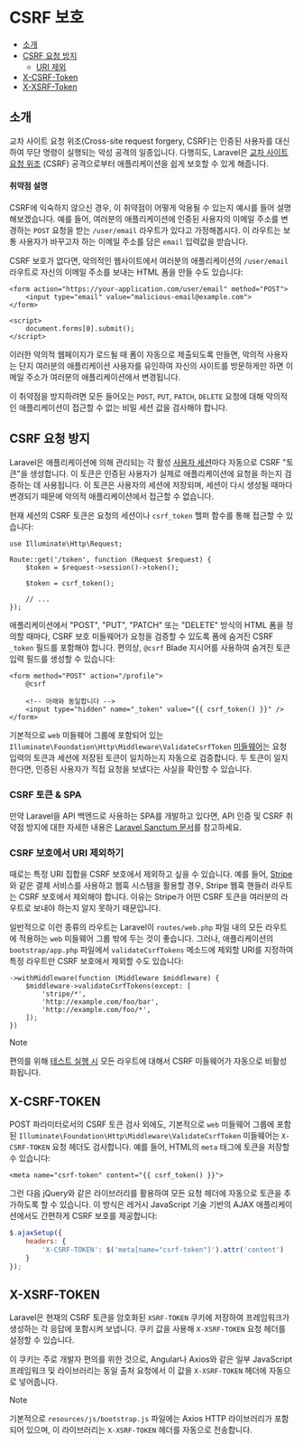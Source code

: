 # CSRF 보호

- [소개](#csrf-introduction)
- [CSRF 요청 방지](#preventing-csrf-requests)
    - [URI 제외](#csrf-excluding-uris)
- [X-CSRF-Token](#csrf-x-csrf-token)
- [X-XSRF-Token](#csrf-x-xsrf-token)

<a name="csrf-introduction"></a>
## 소개

교차 사이트 요청 위조(Cross-site request forgery, CSRF)는 인증된 사용자를 대신하여 무단 명령이 실행되는 악성 공격의 일종입니다. 다행히도, Laravel은 [교차 사이트 요청 위조](https://en.wikipedia.org/wiki/Cross-site_request_forgery) (CSRF) 공격으로부터 애플리케이션을 쉽게 보호할 수 있게 해줍니다.

<a name="csrf-explanation"></a>
#### 취약점 설명

CSRF에 익숙하지 않으신 경우, 이 취약점이 어떻게 악용될 수 있는지 예시를 들어 설명해보겠습니다. 예를 들어, 여러분의 애플리케이션에 인증된 사용자의 이메일 주소를 변경하는 `POST` 요청을 받는 `/user/email` 라우트가 있다고 가정해봅시다. 이 라우트는 보통 사용자가 바꾸고자 하는 이메일 주소를 담은 `email` 입력값을 받습니다.

CSRF 보호가 없다면, 악의적인 웹사이트에서 여러분의 애플리케이션의 `/user/email` 라우트로 자신의 이메일 주소를 보내는 HTML 폼을 만들 수도 있습니다:

```blade
<form action="https://your-application.com/user/email" method="POST">
    <input type="email" value="malicious-email@example.com">
</form>

<script>
    document.forms[0].submit();
</script>
```

이러한 악의적 웹페이지가 로드될 때 폼이 자동으로 제출되도록 만들면, 악의적 사용자는 단지 여러분의 애플리케이션 사용자를 유인하여 자신의 사이트를 방문하게만 하면 이메일 주소가 여러분의 애플리케이션에서 변경됩니다.

이 취약점을 방지하려면 모든 들어오는 `POST`, `PUT`, `PATCH`, `DELETE` 요청에 대해 악의적인 애플리케이션이 접근할 수 없는 비밀 세션 값을 검사해야 합니다.

<a name="preventing-csrf-requests"></a>
## CSRF 요청 방지

Laravel은 애플리케이션에 의해 관리되는 각 활성 [사용자 세션](/docs/{{version}}/session)마다 자동으로 CSRF "토큰"을 생성합니다. 이 토큰은 인증된 사용자가 실제로 애플리케이션에 요청을 하는지 검증하는 데 사용됩니다. 이 토큰은 사용자의 세션에 저장되며, 세션이 다시 생성될 때마다 변경되기 때문에 악의적 애플리케이션에서 접근할 수 없습니다.

현재 세션의 CSRF 토큰은 요청의 세션이나 `csrf_token` 헬퍼 함수를 통해 접근할 수 있습니다:

    use Illuminate\Http\Request;

    Route::get('/token', function (Request $request) {
        $token = $request->session()->token();

        $token = csrf_token();

        // ...
    });

애플리케이션에서 "POST", "PUT", "PATCH" 또는 "DELETE" 방식의 HTML 폼을 정의할 때마다, CSRF 보호 미들웨어가 요청을 검증할 수 있도록 폼에 숨겨진 CSRF `_token` 필드를 포함해야 합니다. 편의상, `@csrf` Blade 지시어를 사용하여 숨겨진 토큰 입력 필드를 생성할 수 있습니다:

```blade
<form method="POST" action="/profile">
    @csrf

    <!-- 아래와 동일합니다 -->
    <input type="hidden" name="_token" value="{{ csrf_token() }}" />
</form>
```

기본적으로 `web` 미들웨어 그룹에 포함되어 있는 `Illuminate\Foundation\Http\Middleware\ValidateCsrfToken` [미들웨어](/docs/{{version}}/middleware)는 요청 입력의 토큰과 세션에 저장된 토큰이 일치하는지 자동으로 검증합니다. 두 토큰이 일치한다면, 인증된 사용자가 직접 요청을 보냈다는 사실을 확인할 수 있습니다.

<a name="csrf-tokens-and-spas"></a>
### CSRF 토큰 & SPA

만약 Laravel을 API 백엔드로 사용하는 SPA를 개발하고 있다면, API 인증 및 CSRF 취약점 방지에 대한 자세한 내용은 [Laravel Sanctum 문서](/docs/{{version}}/sanctum)를 참고하세요.

<a name="csrf-excluding-uris"></a>
### CSRF 보호에서 URI 제외하기

때로는 특정 URI 집합을 CSRF 보호에서 제외하고 싶을 수 있습니다. 예를 들어, [Stripe](https://stripe.com)와 같은 결제 서비스를 사용하고 웹훅 시스템을 활용할 경우, Stripe 웹훅 핸들러 라우트는 CSRF 보호에서 제외해야 합니다. 이유는 Stripe가 어떤 CSRF 토큰을 여러분의 라우트로 보내야 하는지 알지 못하기 때문입니다.

일반적으로 이런 종류의 라우트는 Laravel이 `routes/web.php` 파일 내의 모든 라우트에 적용하는 `web` 미들웨어 그룹 밖에 두는 것이 좋습니다. 그러나, 애플리케이션의 `bootstrap/app.php` 파일에서 `validateCsrfTokens` 메소드에 제외할 URI를 지정하여 특정 라우트만 CSRF 보호에서 제외할 수도 있습니다:

    ->withMiddleware(function (Middleware $middleware) {
        $middleware->validateCsrfTokens(except: [
            'stripe/*',
            'http://example.com/foo/bar',
            'http://example.com/foo/*',
        ]);
    })

> [!NOTE]  
> 편의를 위해 [테스트 실행 시](/docs/{{version}}/testing) 모든 라우트에 대해서 CSRF 미들웨어가 자동으로 비활성화됩니다.

<a name="csrf-x-csrf-token"></a>
## X-CSRF-TOKEN

POST 파라미터로서의 CSRF 토큰 검사 외에도, 기본적으로 `web` 미들웨어 그룹에 포함된 `Illuminate\Foundation\Http\Middleware\ValidateCsrfToken` 미들웨어는 `X-CSRF-TOKEN` 요청 헤더도 검사합니다. 예를 들어, HTML의 `meta` 태그에 토큰을 저장할 수 있습니다:

```blade
<meta name="csrf-token" content="{{ csrf_token() }}">
```

그런 다음 jQuery와 같은 라이브러리를 활용하여 모든 요청 헤더에 자동으로 토큰을 추가하도록 할 수 있습니다. 이 방식은 레거시 JavaScript 기술 기반의 AJAX 애플리케이션에서도 간편하게 CSRF 보호를 제공합니다:

```js
$.ajaxSetup({
    headers: {
        'X-CSRF-TOKEN': $('meta[name="csrf-token"]').attr('content')
    }
});
```

<a name="csrf-x-xsrf-token"></a>
## X-XSRF-TOKEN

Laravel은 현재의 CSRF 토큰을 암호화된 `XSRF-TOKEN` 쿠키에 저장하여 프레임워크가 생성하는 각 응답에 포함시켜 보냅니다. 쿠키 값을 사용해 `X-XSRF-TOKEN` 요청 헤더를 설정할 수 있습니다.

이 쿠키는 주로 개발자 편의를 위한 것으로, Angular나 Axios와 같은 일부 JavaScript 프레임워크 및 라이브러리는 동일 출처 요청에서 이 값을 `X-XSRF-TOKEN` 헤더에 자동으로 넣어줍니다.

> [!NOTE]  
> 기본적으로 `resources/js/bootstrap.js` 파일에는 Axios HTTP 라이브러리가 포함되어 있으며, 이 라이브러리는 `X-XSRF-TOKEN` 헤더를 자동으로 전송합니다.